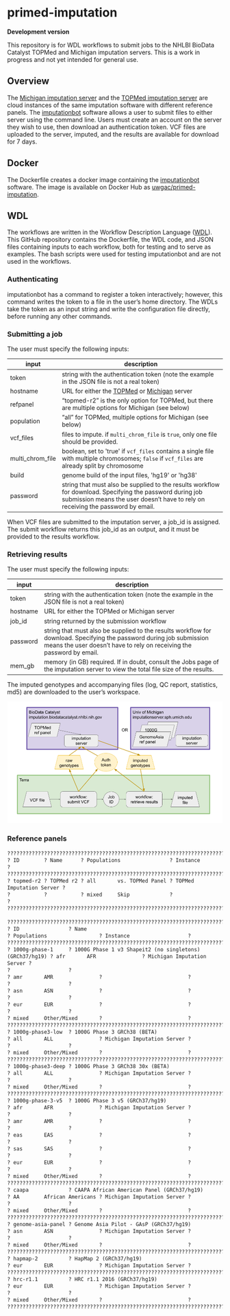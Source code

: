 # primed-imputation
**Development version**

This repository is for WDL workflows to submit jobs to the NHLBI BioData Catalyst TOPMed and Michigan imputation servers. This is a work in progress and not yet intended for general use.

## Overview

The [Michigan imputation server](https://imputationserver.sph.umich.edu/) and the [TOPMed imputation server](https://imputation.biodatacatalyst.nhlbi.nih.gov/) are cloud instances of the same imputation software with different reference panels. The [imputationbot](https://github.com/lukfor/imputationbot) software allows a user to submit files to either server using the command line. Users must create an account on the server they wish to use, then download an authentication token. VCF files are uploaded to the server, imputed, and the results are available for download for 7 days.

## Docker

The Dockerfile creates a docker image containing the
[imputationbot](https://github.com/lukfor/imputationbot) software. The
image is available on Docker Hub as
[uwgac/primed-imputation](https://hub.docker.com/r/uwgac/primed-imputation).

## WDL

The workflows are written in the Workflow Description Language ([WDL](https://docs.dockstore.org/en/stable/getting-started/getting-started-with-wdl.html)). This GitHub repository contains the Dockerfile, the WDL code, and JSON files containing inputs to each workflow, both for testing and to serve as examples. The bash scripts were used for testing imputationbot and are not used in the workflows.

### Authenticating

imputationbot has a command to register a token interactively; however, this command writes the token to a file in the user’s home directory. The WDLs take the token as an input string and write the configuration file directly, before running any other commands.

### Submitting a job

The user must specify the following inputs:

input | description
--- | ---
token | string with the authentication token (note the example in the JSON file is not a real token)
hostname | URL for either the [TOPMed](https://imputation.biodatacatalyst.nhlbi.nih.gov/) or [Michigan](https://imputationserver.sph.umich.edu/) server
refpanel | “topmed-r2” is the only option for TOPMed, but there are multiple options for Michigan (see below)
population | “all” for TOPMed, multiple options for Michigan (see below)
vcf_files | files to impute. if `multi_chrom_file` is `true`, only one file should be provided.
multi_chrom_file | boolean, set to 'true' if `vcf_files` contains a single file with multiple chromosomes; `false` if `vcf_files` are already split by chromosome
build | genome build of the input files, 'hg19' or 'hg38'
password | string that must also be supplied to the results workflow for download. Specifying the password during job submission means the user doesn’t have to rely on receiving the password by email.

When VCF files are submitted to the imputation server, a job_id is
assigned. The submit workflow returns this job_id as an output, and it
must be provided to the results workflow.

### Retrieving results

The user must specify the following inputs:

input | description
--- | ---
token | string with the authentication token (note the example in the JSON file is not a real token)
hostname | URL for either the TOPMed or Michigan server
job_id | string returned by the submission workflow
password | string that must also be supplied to the results workflow for download. Specifying the password during job submission means the user doesn’t have to rely on receiving the password by email.
mem_gb | memory (in GB) required. If in doubt, consult the Jobs page of the imputation server to view the total file size of the results.

The imputed genotypes and accompanying files (log, QC report, statistics, md5) are downloaded to the user’s workspace.

![data flow diagram](data_flow_diagram.png)

### Reference panels

```
?????????????????????????????????????????????????????????????????????????????????
? ID        ? Name      ? Populations                ? Instance                 ?
?????????????????????????????????????????????????????????????????????????????????
? topmed-r2 ? TOPMed r2 ? all       vs. TOPMed Panel ? TOPMed Imputation Server ?
?           ?           ? mixed     Skip             ?                          ?
?????????????????????????????????????????????????????????????????????????????????

??????????????????????????????????????????????????????????????????????????????????????????????????????????????????????????????????????????
? ID                ? Name                                                    ? Populations                 ? Instance                   ?
??????????????????????????????????????????????????????????????????????????????????????????????????????????????????????????????????????????
? 1000g-phase-1     ? 1000G Phase 1 v3 Shapeit2 (no singletons) (GRCh37/hg19) ? afr       AFR               ? Michigan Imputation Server ?
?                   ?                                                         ? amr       AMR               ?                            ?
?                   ?                                                         ? asn       ASN               ?                            ?
?                   ?                                                         ? eur       EUR               ?                            ?
?                   ?                                                         ? mixed     Other/Mixed       ?                            ?
??????????????????????????????????????????????????????????????????????????????????????????????????????????????????????????????????????????
? 1000g-phase3-low  ? 1000G Phase 3 GRCh38 (BETA)                             ? all       ALL               ? Michigan Imputation Server ?
?                   ?                                                         ? mixed     Other/Mixed       ?                            ?
??????????????????????????????????????????????????????????????????????????????????????????????????????????????????????????????????????????
? 1000g-phase3-deep ? 1000G Phase 3 GRCh38 30x (BETA)                         ? all       ALL               ? Michigan Imputation Server ?
?                   ?                                                         ? mixed     Other/Mixed       ?                            ?
??????????????????????????????????????????????????????????????????????????????????????????????????????????????????????????????????????????
? 1000g-phase-3-v5  ? 1000G Phase 3 v5 (GRCh37/hg19)                          ? afr       AFR               ? Michigan Imputation Server ?
?                   ?                                                         ? amr       AMR               ?                            ?
?                   ?                                                         ? eas       EAS               ?                            ?
?                   ?                                                         ? sas       SAS               ?                            ?
?                   ?                                                         ? eur       EUR               ?                            ?
?                   ?                                                         ? mixed     Other/Mixed       ?                            ?
??????????????????????????????????????????????????????????????????????????????????????????????????????????????????????????????????????????
? caapa             ? CAAPA African American Panel (GRCh37/hg19)              ? AA        African Americans ? Michigan Imputation Server ?
?                   ?                                                         ? mixed     Other/Mixed       ?                            ?
??????????????????????????????????????????????????????????????????????????????????????????????????????????????????????????????????????????
? genome-asia-panel ? Genome Asia Pilot - GAsP (GRCh37/hg19)                  ? asn       ASN               ? Michigan Imputation Server ?
?                   ?                                                         ? mixed     Other/Mixed       ?                            ?
??????????????????????????????????????????????????????????????????????????????????????????????????????????????????????????????????????????
? hapmap-2          ? HapMap 2 (GRCh37/hg19)                                  ? eur       EUR               ? Michigan Imputation Server ?
??????????????????????????????????????????????????????????????????????????????????????????????????????????????????????????????????????????
? hrc-r1.1          ? HRC r1.1 2016 (GRCh37/hg19)                             ? eur       EUR               ? Michigan Imputation Server ?
?                   ?                                                         ? mixed     Other/Mixed       ?                            ?
??????????????????????????????????????????????????????????????????????????????????????????????????????????????????????????????????????????
```
